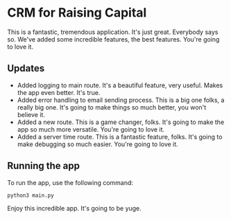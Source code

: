 # CRM for Raising Capital

This is a fantastic, tremendous application. It's just great. Everybody says so. We've added some incredible features, the best features. You're going to love it.

## Updates

- Added logging to main route. It's a beautiful feature, very useful. Makes the app even better. It's true.
- Added error handling to email sending process. This is a big one folks, a really big one. It's going to make things so much better, you won't believe it.
- Added a new route. This is a game changer, folks. It's going to make the app so much more versatile. You're going to love it.
- Added a server time route. This is a fantastic feature, folks. It's going to make debugging so much easier. You're going to love it.

## Running the app

To run the app, use the following command:

```
python3 main.py
```

Enjoy this incredible app. It's going to be yuge.